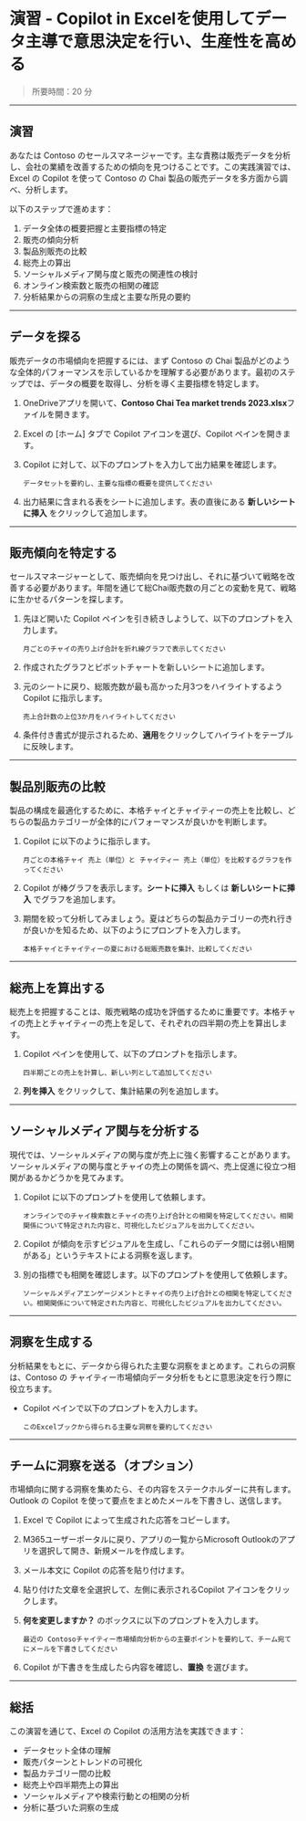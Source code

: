 # 演習 - Copilot in Excelを使用してデータ主導で意思決定を行い、生産性を高める

> 所要時間：20 分

---

## 演習

あなたは Contoso のセールスマネージャーです。主な責務は販売データを分析し、会社の業績を改善するための傾向を見つけることです。この実践演習では、Excel の Copilot を使って Contoso の Chai 製品の販売データを多方面から調べ、分析します。

以下のステップで進めます：  
1. データ全体の概要把握と主要指標の特定  
2. 販売の傾向分析  
3. 製品別販売の比較  
4. 総売上の算出  
5. ソーシャルメディア関与度と販売の関連性の検討  
6. オンライン検索数と販売の相関の確認  
7. 分析結果からの洞察の生成と主要な所見の要約

---

## データを探る

販売データの市場傾向を把握するには、まず Contoso の Chai 製品がどのような全体的パフォーマンスを示しているかを理解する必要があります。最初のステップでは、データの概要を取得し、分析を導く主要指標を特定します。 

1. OneDriveアプリを開いて、**Contoso Chai Tea market trends 2023.xlsx**ファイルを開きます。 

2. Excel の [ホーム] タブで Copilot アイコンを選び、Copilot ペインを開きます。

3. Copilot に対して、以下のプロンプトを入力して出力結果を確認します。

   ```prompt
   データセットを要約し、主要な指標の概要を提供してください
   ```

4. 出力結果に含まれる表をシートに追加します。表の直後にある **新しいシートに挿入** をクリックして追加します。

---

## 販売傾向を特定する

セールスマネージャーとして、販売傾向を見つけ出し、それに基づいて戦略を改善する必要があります。年間を通じて総Chai販売数の月ごとの変動を見て、戦略に生かせるパターンを探します。

1. 先ほど開いた Copilot ペインを引き続きしようして、以下のプロンプトを入力します。

   ```prompt
   月ごとのチャイの売り上げ合計を折れ線グラフで表示してください
   ```

2. 作成されたグラフとピボットチャートを新しいシートに追加します。  

3. 元のシートに戻り、総販売数が最も高かった月3つをハイライトするよう Copilot に指示します。  

   ```propmt
   売上合計数の上位3か月をハイライトしてください
   ```

4. 条件付き書式が提示されるため、**適用**をクリックしてハイライトをテーブルに反映します。

---

## 製品別販売の比較

製品の構成を最適化するために、本格チャイとチャイティーの売上を比較し、どちらの製品カテゴリーが全体的にパフォーマンスが良いかを判断します。

1. Copilot に以下のように指示します。

   ```prompt
   月ごとの本格チャイ 売上（単位）と チャイティー 売上（単位）を比較するグラフを作ってください
   ```

2. Copilot が棒グラフを表示します。**シートに挿入** もしくは **新しいシートに挿入** でグラフを追加します。

3. 期間を絞って分析してみましょう。夏はどちらの製品カテゴリーの売れ行きが良いかを知るため、以下のようにプロンプトを入力します。

   ```prompt
   本格チャイとチャイティーの夏における総販売数を集計、比較してください
   ```

---

## 総売上を算出する

総売上を把握することは、販売戦略の成功を評価するために重要です。本格チャイの売上とチャイティーの売上を足して、それぞれの四半期の売上を算出します。

1. Copilot ペインを使用して、以下のプロンプトを指示します。

   ```prompt
   四半期ごとの売上を計算し、新しい列として追加してください
   ```

2. **列を挿入** をクリックして、集計結果の列を追加します。

---

## ソーシャルメディア関与を分析する

現代では、ソーシャルメディアの関与度が売上に強く影響することがあります。ソーシャルメディアの関与度とチャイの売上の関係を調べ、売上促進に役立つ相関があるかどうかを見てみます。

1. Copilot に以下のプロンプトを使用して依頼します。 

   ```prompt
   オンラインでのチャイ検索数とチャイの売り上げ合計との相関を特定してください。相関関係について特定された内容と、可視化したビジュアルを出力してください。
   ```

2. Copilot が傾向を示すビジュアルを生成し、「これらのデータ間には弱い相関がある」というテキストによる洞察を返します。 

3. 別の指標でも相関を確認します。以下のプロンプトを使用して依頼します。

   ```prompt
   ソーシャルメディアエンゲージメントとチャイの売り上げ合計との相関を特定してください。相関関係について特定された内容と、可視化したビジュアルを出力してください。
   ```

---

## 洞察を生成する

分析結果をもとに、データから得られた主要な洞察をまとめます。これらの洞察は、Contoso の チャイティー市場傾向データ分析をもとに意思決定を行う際に役立ちます。

- Copilot ペインで以下のプロンプトを入力します。

  ```prompt
  このExcelブックから得られる主要な洞察を要約してください
  ```

---

## チームに洞察を送る（オプション）

市場傾向に関する洞察を集めたら、その内容をステークホルダーに共有します。Outlook の Copilot を使って要点をまとめたメールを下書きし、送信します。 

1. Excel で Copilot によって生成された応答をコピーします。  

2. M365ユーザーポータルに戻り、アプリの一覧からMicrosoft Outlookのアプリを選択して開き、新規メールを作成します。  

3. メール本文に Copilot の応答を貼り付けます。  

4. 貼り付けた文章を全選択して、左側に表示されるCopilot アイコンをクリックします。  

5. **何を変更しますか？** のボックスに以下のプロンプトを入力します。

   ```prompt
   最近の Contosoチャイティー市場傾向分析からの主要ポイントを要約して、チーム宛てにメールを下書きしてください 
   ```

6. Copilot が下書きを生成したら内容を確認し、**置換** を選びます。 

---

## 総括

この演習を通じて、Excel の Copilot の活用方法を実践できます：

- データセット全体の理解  
- 販売パターンとトレンドの可視化  
- 製品カテゴリー間の比較  
- 総売上や四半期売上の算出  
- ソーシャルメディアや検索行動との相関の分析  
- 分析に基づいた洞察の生成  

